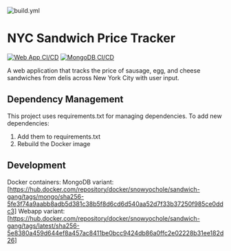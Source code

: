 ![build.yml](https://github.com/software-students-spring2025/5-final-final-project-good-team-yes/actions/workflows/build.yml/badge.svg?event=pull_request)

# NYC Sandwich Price Tracker

[![Web App CI/CD](https://github.com/user/repo/actions/workflows/web-app.yml/badge.svg)](https://github.com/user/repo/actions/workflows/web-app.yml)
[![MongoDB CI/CD](https://github.com/user/repo/actions/workflows/mongodb.yml/badge.svg)](https://github.com/user/repo/actions/workflows/mongodb.yml)

A web application that tracks the price of sausage, egg, and cheese sandwiches from delis across New York City with user input.

## Dependency Management

This project uses requirements.txt for managing dependencies. To add new dependencies:

1. Add them to requirements.txt
2. Rebuild the Docker image

## Development

Docker containers:
MongoDB variant: [https://hub.docker.com/repository/docker/snowyochole/sandwich-gang/tags/mongo/sha256-5fe3f74a9aabb8adb5d381c38b5f8d6cd6d540aa52d7f33b37250f985ce0ddc3]
Webapp variant: [https://hub.docker.com/repository/docker/snowyochole/sandwich-gang/tags/latest/sha256-5e8380a459d644ef8a457ac8411be0bcc9424db86a0ffc2e02228b31ee182d26]

